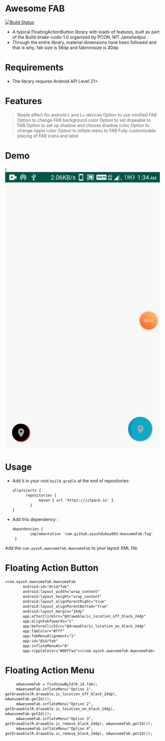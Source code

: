 # Awesome FAB

[![Build Status](https://travis-ci.org/joemccann/dillinger.svg?branch=master)](https://travis-ci.org/joemccann/dillinger)

- A typical FloatingActionButton library with loads of features, built as part of the Build-brake-code-1.0 organized by PCON, NIT Jamshedpur .
- Through the entire library, material dimensions have been followed and that is why, fab size is 56dp and fabminisize is 40dp 

# Requirements

  - The library requires Android API Level 21+.

# Features

> Ripple effect for android L and L+ devices
> Option to use minified FAB
> Option to change FAB background color
> Option to set drawable to FAB
> Option to set up shadow and choose shadow color
> Option to change ripple color
> Option to inflate menu to FAB
> Fully customizable placing of FAB icons and label

# Demo

!![](gif.gif)


# Usage

- Add it in your root `build.gradle` at the end of repositories:
    ```
   allprojects {
          repositories {
    			maven { url 'https://jitpack.io' }
    		}
    }
  ```
- Add this dependency :
   ```
   dependencies {
	       implementation 'com.github.ayushdubey003:AwesomeFab:Tag'
	}
	```

Add the `com.ayush.awesomefab.AwesomeFab` to your layout XML file.


# Floating Action Button
```
<com.ayush.awesomefab.AwesomeFab
        android:id="@+id/fab"
        android:layout_width="wrap_content"
        android:layout_height="wrap_content"
        android:layout_alignParentRight="true"
        android:layout_alignParentBottom="true"
        android:layout_margin="16dp"
        app:afterClickSrc="@drawable/ic_location_off_black_24dp"
        app:alignFabTowards="1"
        app:beforeClickSrc="@drawable/ic_location_on_black_24dp"
        app:fabColor="#fff"
        app:fabMenuAlignment="1"
        app:id="@id/fab"
        app:inflateMenuAt="0"
        app:rippleColor="#00ffaa"></com.ayush.awesomefab.AwesomeFab>
   ```     
   
   # Floating Action Menu
   ```
        mAwesomeFab = findViewById(R.id.fab);
        mAwesomeFab.inflateMenu("Option 1", getDrawable(R.drawable.ic_location_off_black_24dp), mAwesomeFab.getId());
        mAwesomeFab.inflateMenu("Option 2", getDrawable(R.drawable.ic_location_on_black_24dp), mAwesomeFab.getId());
        mAwesomeFab.inflateMenu("Option 3", getDrawable(R.drawable.ic_remove_black_24dp), mAwesomeFab.getId());
        mAwesomeFab.inflateMenu("Option 4", getDrawable(R.drawable.ic_remove_black_24dp), mAwesomeFab.getId());
   ```

